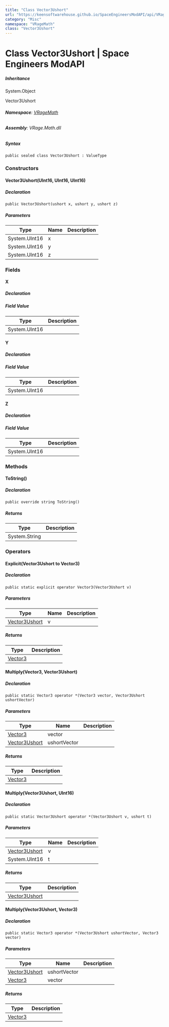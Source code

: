 ```yaml
---
title: "Class Vector3Ushort"
url: "https://keensoftwarehouse.github.io/SpaceEngineersModAPI/api/VRageMath.Vector3Ushort.html"
category: "Misc"
namespace: "VRageMath"
class: "Vector3Ushort"
---
```


# Class Vector3Ushort | Space Engineers ModAPI

##### Inheritance

System.Object

Vector3Ushort

###### **Namespace**: [VRageMath](https://keensoftwarehouse.github.io/SpaceEngineersModAPI/api/VRageMath.html)

###### **Assembly**: VRage.Math.dll

##### Syntax

```
public sealed class Vector3Ushort : ValueType
```

### Constructors

#### Vector3Ushort(UInt16, UInt16, UInt16)

##### Declaration

```
public Vector3Ushort(ushort x, ushort y, ushort z)
```

##### Parameters

| Type | Name | Description |
| --- | --- | --- |
| System.UInt16 | x   |     |
| System.UInt16 | y   |     |
| System.UInt16 | z   |     |

### Fields

#### X

##### Declaration

##### Field Value

| Type | Description |
| --- | --- |
| System.UInt16 |     |

#### Y

##### Declaration

##### Field Value

| Type | Description |
| --- | --- |
| System.UInt16 |     |

#### Z

##### Declaration

##### Field Value

| Type | Description |
| --- | --- |
| System.UInt16 |     |

### Methods

#### ToString()

##### Declaration

```
public override string ToString()
```

##### Returns

| Type | Description |
| --- | --- |
| System.String |     |

### Operators

#### Explicit(Vector3Ushort to Vector3)

##### Declaration

```
public static explicit operator Vector3(Vector3Ushort v)
```

##### Parameters

| Type | Name | Description |
| --- | --- | --- |
| [Vector3Ushort](https://keensoftwarehouse.github.io/SpaceEngineersModAPI/api/VRageMath.Vector3Ushort.html) | v   |     |

##### Returns

| Type | Description |
| --- | --- |
| [Vector3](https://keensoftwarehouse.github.io/SpaceEngineersModAPI/api/VRageMath.Vector3.html) |     |

#### Multiply(Vector3, Vector3Ushort)

##### Declaration

```
public static Vector3 operator *(Vector3 vector, Vector3Ushort ushortVector)
```

##### Parameters

| Type | Name | Description |
| --- | --- | --- |
| [Vector3](https://keensoftwarehouse.github.io/SpaceEngineersModAPI/api/VRageMath.Vector3.html) | vector |     |
| [Vector3Ushort](https://keensoftwarehouse.github.io/SpaceEngineersModAPI/api/VRageMath.Vector3Ushort.html) | ushortVector |     |

##### Returns

| Type | Description |
| --- | --- |
| [Vector3](https://keensoftwarehouse.github.io/SpaceEngineersModAPI/api/VRageMath.Vector3.html) |     |

#### Multiply(Vector3Ushort, UInt16)

##### Declaration

```
public static Vector3Ushort operator *(Vector3Ushort v, ushort t)
```

##### Parameters

| Type | Name | Description |
| --- | --- | --- |
| [Vector3Ushort](https://keensoftwarehouse.github.io/SpaceEngineersModAPI/api/VRageMath.Vector3Ushort.html) | v   |     |
| System.UInt16 | t   |     |

##### Returns

| Type | Description |
| --- | --- |
| [Vector3Ushort](https://keensoftwarehouse.github.io/SpaceEngineersModAPI/api/VRageMath.Vector3Ushort.html) |     |

#### Multiply(Vector3Ushort, Vector3)

##### Declaration

```
public static Vector3 operator *(Vector3Ushort ushortVector, Vector3 vector)
```

##### Parameters

| Type | Name | Description |
| --- | --- | --- |
| [Vector3Ushort](https://keensoftwarehouse.github.io/SpaceEngineersModAPI/api/VRageMath.Vector3Ushort.html) | ushortVector |     |
| [Vector3](https://keensoftwarehouse.github.io/SpaceEngineersModAPI/api/VRageMath.Vector3.html) | vector |     |

##### Returns

| Type | Description |
| --- | --- |
| [Vector3](https://keensoftwarehouse.github.io/SpaceEngineersModAPI/api/VRageMath.Vector3.html) |     |